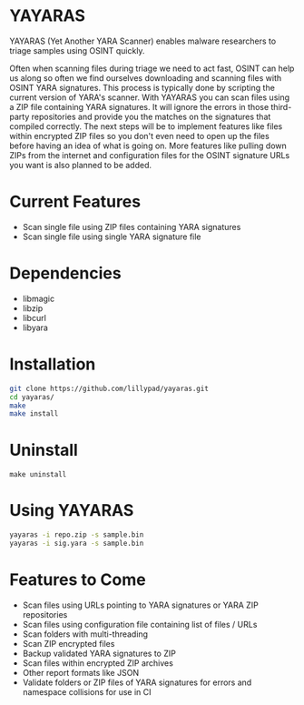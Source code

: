 # YAYARAS

YAYARAS (Yet Another YARA Scanner) enables malware researchers to triage samples using OSINT quickly.

Often when scanning files during triage we need to act fast, OSINT can help us along so often we find ourselves downloading and scanning files with OSINT YARA signatures. This process is typically done by scripting the current version of YARA's scanner. With YAYARAS you can scan files using a ZIP file containing YARA signatures. It will ignore the errors in those third-party repositories and provide you the matches on the signatures that compiled correctly. The next steps will be to implement features like files within encrypted ZIP files so you don't even need to open up the files before having an idea of what is going on. More features like pulling down ZIPs from the internet and configuration files for the OSINT signature URLs you want is also planned to be added.

# Current Features
- Scan single file using ZIP files containing YARA signatures
- Scan single file using single YARA signature file

# Dependencies
- libmagic
- libzip
- libcurl
- libyara

# Installation
```bash
git clone https://github.com/lillypad/yayaras.git
cd yayaras/
make
make install
```

# Uninstall
```
make uninstall
```

# Using YAYARAS
```bash
yayaras -i repo.zip -s sample.bin
yayaras -i sig.yara -s sample.bin
```

# Features to Come
- Scan files using URLs pointing to YARA signatures or YARA ZIP repositories
- Scan files using configuration file containing list of files / URLs
- Scan folders with multi-threading
- Scan ZIP encrypted files
- Backup validated YARA signatures to ZIP
- Scan files within encrypted ZIP archives
- Other report formats like JSON
- Validate folders or ZIP files of YARA signatures for errors and namespace collisions for use in CI
